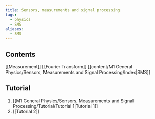 ```yaml
---
title: Sensors, measurements and signal processing
tags:
  - physics
  - SMS
aliases:
  - SMS
---
```

## Contents
[[Measurement]]
[[Fourier Transform]]
[[content/M1 General Physics/Sensors, Measurements and Signal Processing/Index|SMS]]

## Tutorial
1. [[M1 General Physics/Sensors, Measurements and Signal Processing/Tutorial/Tutorial 1|Tutorial 1]]
2. [[Tutorial 2]]

